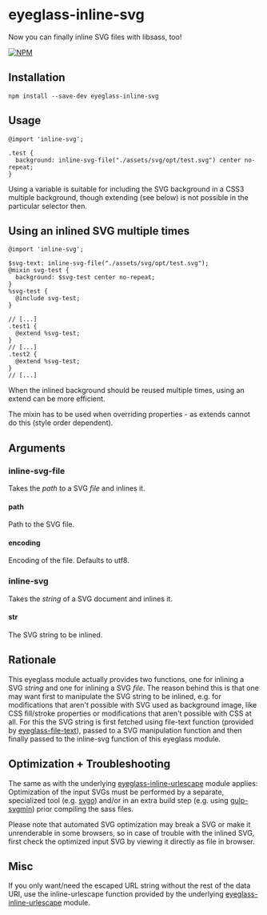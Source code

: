 # eyeglass-inline-svg

Now you can finally inline SVG files with libsass, too!

[![NPM](https://nodei.co/npm/eyeglass-inline-svg.png?downloads=true&downloadRank=true&stars=true)](https://nodei.co/npm/eyeglass-inline-svg/)


Installation
------------
````
npm install --save-dev eyeglass-inline-svg
````


Usage
-----
````
@import 'inline-svg';

.test {
  background: inline-svg-file("./assets/svg/opt/test.svg") center no-repeat;
}
````
Using a variable is suitable for including the SVG background in a CSS3 multiple background, 
though extending (see below) is not possible in the particular selector then.


Using an inlined SVG multiple times
-----------------------------------
````
@import 'inline-svg';

$svg-text: inline-svg-file("./assets/svg/opt/test.svg");
@mixin svg-test {
  background: $svg-test center no-repeat;
}
%svg-test {
  @include svg-test;
}
````
````
// [...]
.test1 {
  @extend %svg-test;
}
// [...]
.test2 {
  @extend %svg-test;
}
// [...]
````
When the inlined background should be reused multiple times, using an extend can be more efficient.

The mixin has to be used when overriding properties - as extends cannot do this (style order dependent).


Arguments
---------
### inline-svg-file
Takes the _path_ to a SVG _file_ and inlines it.

#### path
Path to the SVG file.

#### encoding
Encoding of the file.
Defaults to utf8.


### inline-svg
Takes the _string_ of a SVG document and inlines it.

#### str
The SVG string to be inlined.


Rationale
---------
This eyeglass module actually provides two functions, one for inlining a SVG *string* and one for inlining a SVG *file*.
The reason behind this is that one may want first to manipulate the SVG string to be inlined, e.g. for modifications that aren't possible with SVG used as background image, like CSS fill/stroke properties or modifications that aren't possible with CSS at all. For this the SVG string is first fetched using file-text function (provided by   [eyeglass-file-text](https://github.com/strarsis/eyeglass-file-text)), passed to a SVG manipulation function and then finally passed to the inline-svg function of this eyeglass module.


Optimization + Troubleshooting
------------------------------
The same as with the underlying [eyeglass-inline-urlescape](https://github.com/strarsis/eyeglass-inline-urlescape) module applies: Optimization of the input SVGs must be performed by a separate, specialized tool (e.g. [svgo](https://github.com/svg/svgo)) and/or in an extra build step (e.g. using [gulp-svgmin](https://github.com/ben-eb/gulp-svgmin)) prior compiling the sass files.

Please note that automated SVG optimization may break a SVG or make it unrenderable in some browsers, so in case of trouble with the inlined SVG, first check the optimized input SVG by viewing it directly as file in browser.


Misc
----
If you only want/need the escaped URL string without the rest of the data URI, use the inline-urlescape function provided by the underlying [eyeglass-inline-urlescape](https://github.com/strarsis/eyeglass-inline-urlescape) module.
